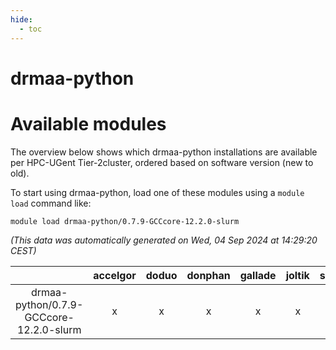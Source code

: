 ```yaml
---
hide:
  - toc
---
```


drmaa-python
============

# Available modules


The overview below shows which drmaa-python installations are available per HPC-UGent Tier-2cluster, ordered based on software version (new to old).

To start using drmaa-python, load one of these modules using a `module load` command like:

```shell
module load drmaa-python/0.7.9-GCCcore-12.2.0-slurm
```

*(This data was automatically generated on Wed, 04 Sep 2024 at 14:29:20 CEST)*  

| |accelgor|doduo|donphan|gallade|joltik|shinx|skitty|
| :---: | :---: | :---: | :---: | :---: | :---: | :---: | :---: |
|drmaa-python/0.7.9-GCCcore-12.2.0-slurm|x|x|x|x|x|-|x|
